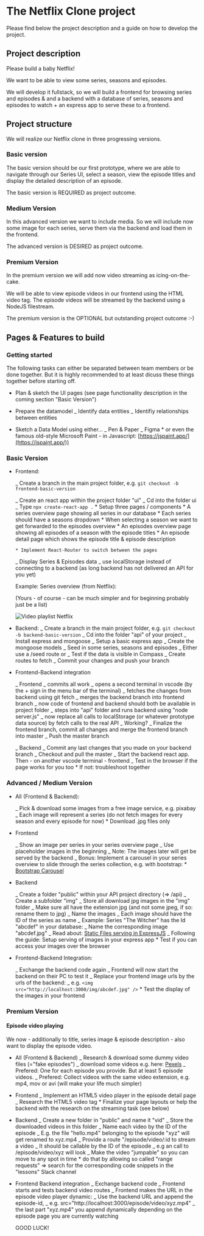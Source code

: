 # The Netflix Clone project


Please find below the project description and a guide on how to develop the project.


## Project description


Please build a baby Netflix!

We want to be able to view some series, seasons and episodes.

We will develop it fullstack, so we will build a frontend for browsing series and episodes & and a backend with a database of series, seasons and episodes to watch + an express app to serve these to a frontend.


## Project structure


We will realize our Netflix clone in three progressing versions.


### Basic version


The basic version should be our first prototype, where we are able to navigate through our Series UI, select a season, view the episode titles and display the detailed description of an episode.

The basic version is REQUIRED as project outcome.


### Medium Version


In this advanced version we want to include media. So we will include now some image for each series, serve them via the backend and load them in the frontend.

The advanced version is DESIRED as project outcome.


### Premium Version


In the premium version we will add now video streaming as icing-on-the-cake.

We will be able to view episode videos in our frontend using the HTML video tag. The episode videos will be streamed by the backend using a NodeJS filestream.

The premium version is the OPTIONAL but outstanding project outcome :-)



## Pages & Features to build



### Getting started


The following tasks can either be separated between team members or be done together. But it is highly recommended to at least dicuss these things together before starting off.


- Plan & sketch the UI pages (see page functionality description in the coming section "Basic Version")
  
- Prepare the datamodel
  _ Identify data entities
  _ Identifiy relationships between entities
  
- Sketch a Data Model using either...
  _ Pen & Paper
  _ Figma \* or even the famous old-style Microsoft Paint - in Javascript: [https://jspaint.app/](https://jspaint.app/))
  
  

### Basic Version



- Frontend:
  
  _ Create a branch in the main project folder, e.g. `git checkout -b frontend-basic-version`
  
  _ Create an react app within the project folder "ui"
  _ Cd into the folder ui
  _ Type `npx create-react-app .`
      * Setup three pages / components
          * A series overview page showing all series in our database
              * Each series should have a seasons dropdown
              * When selecting a season we want to get forwarded to the episodes overview
          * An episodes overview page showing all episodes of a season with the episode titles
          * An episode detail page which shows the episode title & episode description

      * Implement React-Router to switch between the pages
  
  _ Display Series & Episodes data
  _ use localStorage instead of connecting to a backend (as long backend has not delivered an API for you yet)
  
  Example: Series overview (from Netflix):
  
  (Yours - of course - can be much simpler and for beginning probably just be a list)
  
  ![Video playlist Netflix](https://miro.medium.com/max/1980/0*dg93Y74EKQD50dC-)
  
  
  
- Backend:
  _ Create a branch in the main project folder, e.g. `git checkout -b backend-basic-version`
  _ Cd into the folder "api" of your project
  _ Install express and mongoose
  _ Setup a basic express app
  _ Create the mongoose models
  _ Seed in some series, seasons and episodes
  _ Either use a /seed route or
  _ Test if the data is visible in Compass
  _ Create routes to fetch
  _ Commit your changes and push your branch
  
  
- Frontend-Backend integration
  
  _ Frontend
  _ commits all work
  _ opens a second terminal in vscode (by the + sign in the menu bar of the terminal)
  _ fetches the changes from backend using git fetch
  _ merges the backend branch into frontend branch
  _ now code of frontend and backend should both be available in project folder
  _ steps into "api" folder and runs backend using "node server.js"
  _ now replace all calls to localStorage (or whatever prototype data source) by fetch calls to the real API
  _ Working?
  _ Finalize the frontend branch, commit all changes and merge the frontend branch into master
  _ Push the master branch
  
  _ Backend
  _ Commit any last changes that you made on your backend branch
  _ Checkout and pull the master
  _ Start the backend react app. Then - on another vscode terminal - frontend
  _ Test in the browser if the page works for you too \* If not: troubleshoot together
  
  

### Advanced / Medium Version



- All (Frontend & Backend):
  
  _ Pick & download some images from a free image service, e.g. pixabay
  _ Each image will represent a series (do not fetch images for every season and every episode for now) \* Download .jpg files only
  
- Frontend
  
  _ Show an image per series in your series overview page
  _ Use placeholder images in the beginning
  _ Note: The images later will get be served by the backend
  _ Bonus: Implement a carousel in your series overview to slide through the series collection, e.g. with bootstrap: \* [Bootstrap Carousel](https://www.w3schools.com/bootstrap/bootstrap_carousel.asp)
  
  
- Backend
  
  _ Create a folder "public" within your API project directory (=> /api)
  _ Create a subfolder "img"
  _ Store all download jpg images in the "img" folder
  _ Make sure all have the extension jpg (and not some jpeg, if so: rename them to jpg)
  _ Name the images
  _ Each image should have the ID of the series as name
  _ Example: Series "The Witcher" has the Id "abcdef" in your database:
  _ Name the corresponding image "abcdef.jpg"
  _ Read about: [Static Files serving in ExpressJS](https://expressjs.com/en/starter/static-files.html)
  _ Following the guide: Setup serving of images in your express app \* Test if you can access your images over the browser
  
  
- Frontend-Backend Integration:
  
  _ Exchange the backend code again
  _ Frontend will now start the backend on their PC to test it
  _ Replace your frontend image urls by the urls of the backend:
  _ e.g. `<img src="http://localhost:3000/img/abcdef.jpg" />` \* Test the display of the images in your frontend
  
  

### Premium Version



#### Episode video playing

We now - additionally to title, series image & episode description - also want to display the episode video.


- All (Frontend & Backend)
  _ Research & download some dummy video files (="fake episodes")
  _ download some videos e.g. here: [Pexels](https://www.pexels.com/videos/)
  _ Prefered: One for each episode you provide. But at least 5 episode videos.
  _ Prefered: Collect videos with the same video extension, e.g. mp4, mov or avi (will make your life much simpler)
  
- Frontend
  _ Implement an HTML5 video player in the episode detail page
  _ Research the HTML5 video tag \* Finalize your page layouts or help the backend with the research on the streaming task (see below)
  
- Backend
  _ Create a new folder in "public" and name it "vid"
  _ Store the downloaded videos in this folder
  _ Name each video by the ID of the episode
  _ E.g. the file "hello.mp4" belonging to the episode "xyz" will get renamed to xyz.mp4
  _ Provide a route "/episode/video/:id to stream a video
  _ It should be callable by the ID of the episode
  _ e.g an call to /episode/video/xyz will look
  _ Make the video "jumpable" so you can move to any spot in time \* do that by allowing so called "range requests" => search for the corresponding code snippets in the "lessons" Slack channel
  
- Frontend Backend integration
  _ Exchange backend code
  _ Frontend starts and tests backend video routes
  _ Frontend makes the URL in the episode video player dynamic:
  _ Use the backend URL and append the episode-id,
  _ e.g. src="http://localhost:3000/episode/video/xyz.mp4"
  _ the last part "xyz.mp4" you append dynamically depending on the episode page you are currently watching
  
  GOOD LUCK!